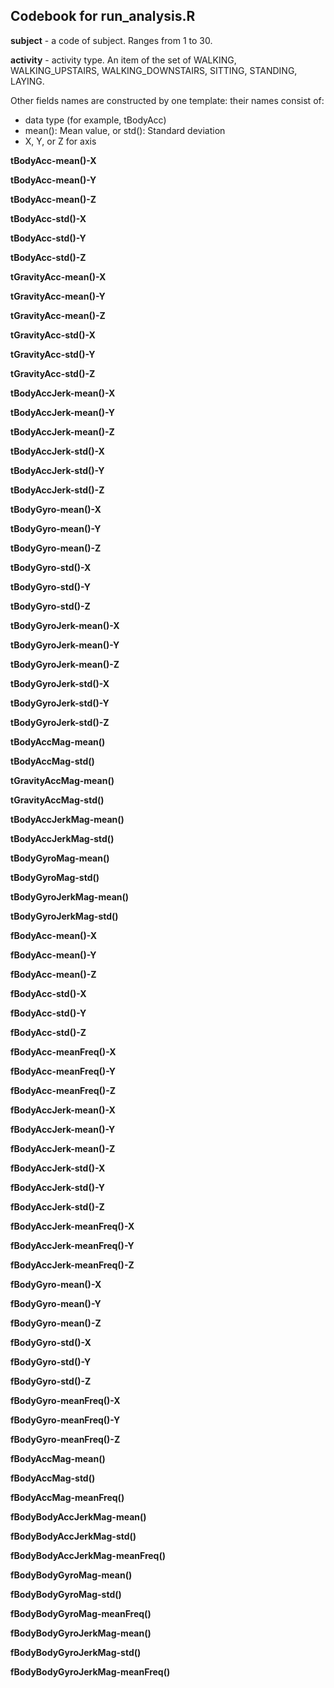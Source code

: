 ## Codebook for run_analysis.R

**subject** - a code of subject. Ranges from 1 to 30.

**activity** - activity type. An item of the set of WALKING, WALKING_UPSTAIRS, WALKING_DOWNSTAIRS, SITTING, STANDING, LAYING.

Other fields names are constructed by one template: their names consist of:
<ul>
	<li>data type (for example, tBodyAcc)</li>
	<li>mean(): Mean value, or std(): Standard deviation</li>
	<li>X, Y, or Z for axis</li>
</ul>

**tBodyAcc-mean()-X**

**tBodyAcc-mean()-Y**          

**tBodyAcc-mean()-Z**

**tBodyAcc-std()-X**

**tBodyAcc-std()-Y**

**tBodyAcc-std()-Z**

**tGravityAcc-mean()-X**

**tGravityAcc-mean()-Y**

**tGravityAcc-mean()-Z**

**tGravityAcc-std()-X**

**tGravityAcc-std()-Y**

**tGravityAcc-std()-Z**

**tBodyAccJerk-mean()-X**

**tBodyAccJerk-mean()-Y**

**tBodyAccJerk-mean()-Z**

**tBodyAccJerk-std()-X**

**tBodyAccJerk-std()-Y**

**tBodyAccJerk-std()-Z**

**tBodyGyro-mean()-X**

**tBodyGyro-mean()-Y**

**tBodyGyro-mean()-Z**

**tBodyGyro-std()-X**

**tBodyGyro-std()-Y**

**tBodyGyro-std()-Z**

**tBodyGyroJerk-mean()-X**

**tBodyGyroJerk-mean()-Y**

**tBodyGyroJerk-mean()-Z**

**tBodyGyroJerk-std()-X**

**tBodyGyroJerk-std()-Y**

**tBodyGyroJerk-std()-Z**

**tBodyAccMag-mean()**

**tBodyAccMag-std()**

**tGravityAccMag-mean()**

**tGravityAccMag-std()**

**tBodyAccJerkMag-mean()**

**tBodyAccJerkMag-std()**

**tBodyGyroMag-mean()**

**tBodyGyroMag-std()**

**tBodyGyroJerkMag-mean()**

**tBodyGyroJerkMag-std()**

**fBodyAcc-mean()-X**

**fBodyAcc-mean()-Y**

**fBodyAcc-mean()-Z**

**fBodyAcc-std()-X**

**fBodyAcc-std()-Y**

**fBodyAcc-std()-Z**

**fBodyAcc-meanFreq()-X**

**fBodyAcc-meanFreq()-Y**

**fBodyAcc-meanFreq()-Z**

**fBodyAccJerk-mean()-X**
        
**fBodyAccJerk-mean()-Y**

**fBodyAccJerk-mean()-Z**

**fBodyAccJerk-std()-X**

**fBodyAccJerk-std()-Y**

**fBodyAccJerk-std()-Z**

**fBodyAccJerk-meanFreq()-X**

**fBodyAccJerk-meanFreq()-Y**

**fBodyAccJerk-meanFreq()-Z**

**fBodyGyro-mean()-X**

**fBodyGyro-mean()-Y**

**fBodyGyro-mean()-Z**

**fBodyGyro-std()-X**

**fBodyGyro-std()-Y**

**fBodyGyro-std()-Z**

**fBodyGyro-meanFreq()-X**

**fBodyGyro-meanFreq()-Y**

**fBodyGyro-meanFreq()-Z**

**fBodyAccMag-mean()**

**fBodyAccMag-std()**

**fBodyAccMag-meanFreq()**

**fBodyBodyAccJerkMag-mean()**

**fBodyBodyAccJerkMag-std()**

**fBodyBodyAccJerkMag-meanFreq()**

**fBodyBodyGyroMag-mean()**

**fBodyBodyGyroMag-std()**

**fBodyBodyGyroMag-meanFreq()**

**fBodyBodyGyroJerkMag-mean()**

**fBodyBodyGyroJerkMag-std()**

**fBodyBodyGyroJerkMag-meanFreq()**